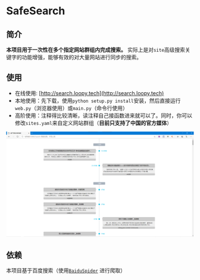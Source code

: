 # SafeSearch

## 简介

**本项目用于一次性在多个指定网站群组内完成搜索。** 实际上是对`site`高级搜索关键字的功能增强，能够有效的对大量网站进行同步的搜索。

## 使用

 - 在线使用: [http://search.loopy.tech](http://search.loopy.tech)
 - 本地使用：先下载，使用`python setup.py install`安装，然后直接运行`web.py`（浏览器使用）或`main.py`（命令行使用）
 - 高阶使用：注释得比较清晰，读注释自己接函数进来就可以了。同时，你可以修改`sites.yaml`来自定义网站群组（**目前只支持了中国的官方媒体**）
 
 ![screenshot.png](./screenshot.png)
 
## 依赖

本项目基于百度搜索（使用[`BaiduSpider`](https://github.com/BaiduSpider/BaiduSpider) 进行爬取）
